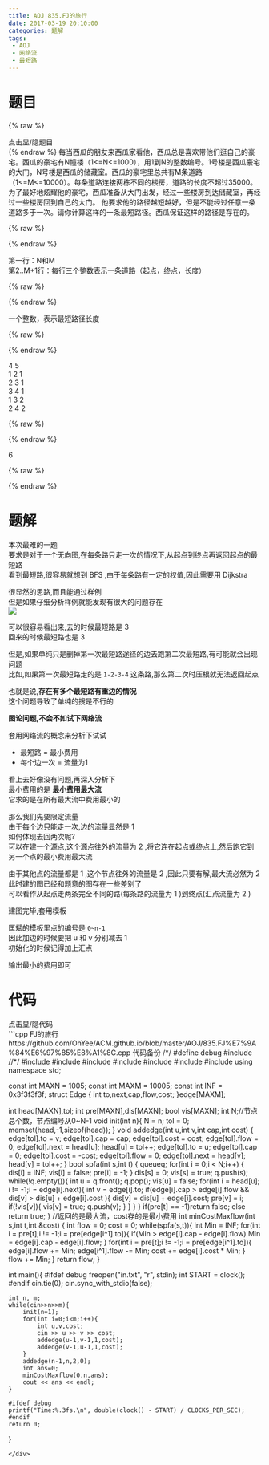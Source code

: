 ```yaml
---
title: AOJ 835.FJ的旅行
date: 2017-03-19 20:10:00
categories: 题解
tags:
 - AOJ
 - 网络流
 - 最短路
---
```


# 题目
{% raw %}
<div><div class="fold_hider"><div class="close hider_title">点击显/隐题目</div></div><div class="fold">
    <div class="oj">   
        <div class="part" title="Description">
{% endraw %}
每当西瓜的朋友来西瓜家看他，西瓜总是喜欢带他们逛自己的豪宅。西瓜的豪宅有N幢楼（1<=N<=1000），用1到N的整数编号。1号楼是西瓜豪宅的大门，N号楼是西瓜的储藏室。西瓜的豪宅里总共有M条道路（1<=M<=10000）。每条道路连接两栋不同的楼房，道路的长度不超过35000。  
为了最好地炫耀他的豪宅，西瓜准备从大门出发，经过一些楼房到达储藏室，再经过一些楼房回到自己的大门。  
他要求他的路径越短越好，但是不能经过任意一条道路多于一次。请你计算这样的一条最短路径。西瓜保证这样的路径是存在的。  
  
  

{% raw %}
        </div>
        <div class="part" title="Input">
{% endraw %}
  
第一行：N和M  
第2..M+1行：每行三个整数表示一条道路（起点，终点，长度）  
  
  

{% raw %}
        </div>
        <div class="part" title="Output">
{% endraw %}
  
一个整数，表示最短路径长度  
  
  

{% raw %}
        </div>
        <div class="samp">
            <div class="clear"></div>
            <div class="input part" title="Sample Input">
{% endraw %}
  
4 5  
1 2 1  
2 3 1  
3 4 1  
1 3 2  
2 4 2  
  
  

{% raw %}
            </div>
            <div class="output part" title="Sample Output">
{% endraw %}
  
6  
  

{% raw %}
            </div>
            <div class="clear"></div>
        </div>
    </div>
</div></div>
{% endraw %}

<!--more-->
# 题解

本次最难的一题  
要求是对于一个无向图,在每条路只走一次的情况下,从起点到终点再返回起点的最短路   
看到最短路,很容易就想到 BFS ,由于每条路有一定的权值,因此需要用 Dijkstra   

很显然的思路,而且能通过样例  
但是如果仔细分析样例就能发现有很大的问题存在   
![](/post/img/aoj835.png)  

可以很容易看出来,去的时候最短路是 3   
回来的时候最短路也是 3   

但是,如果单纯只是删掉第一次最短路途径的边去跑第二次最短路,有可能就会出现问题  
比如,如果第一次最短路走的是 `1-2-3-4` 这条路,那么第二次时压根就无法返回起点  

也就是说,**存在有多个最短路有重边的情况**  
这个问题导致了单纯的搜是不行的   

**图论问题,不会不如试下网络流**   

套用网络流的概念来分析下试试  
- 最短路 = 最小费用  
- 每个边一次 = 流量为1  

看上去好像没有问题,再深入分析下  
最小费用的是 **最小费用最大流**  
它求的是在所有最大流中费用最小的  

那么我们先要限定流量  
由于每个边只能走一次,边的流量显然是 1  
如何体现去回两次呢?  
可以在建一个源点,这个源点往外的流量为 2 ,将它连在起点或终点上,然后跑它到另一个点的最小费用最大流  

由于其他点的流量都是 1 ,这个节点往外的流量是 2 ,因此只要有解,最大流必然为 2  
此时建的图已经和题意的图存在一些差别了   
可以看作从起点走两条完全不同的路(每条路的流量为 1 )到终点(汇点流量为 2 )  

建图完毕,套用模板  

匡斌的模板里点的编号是 `0~n-1`  
因此加边的时候要把 u 和 v 分别减去 1  
初始化的时候记得加上汇点  

输出最小的费用即可   


# 代码
<div><div class="fold_hider"><div class="close hider_title">点击显/隐代码</div></div><div class="fold">```cpp FJ的旅行 https://github.com/OhYee/ACM.github.io/blob/master/AOJ/835.FJ%E7%9A%84%E6%97%85%E8%A1%8C.cpp 代码备份
/*/
#define debug
#include <ctime>
//*/
#include <cstdio>
#include <cstring>
#include <iostream>
#include <cmath>
#include <queue>
#include <set>
#include <algorithm>
using namespace std;

const int MAXN = 1005; 
const int MAXM = 10005; 
const int INF = 0x3f3f3f3f; 
struct Edge { 
    int to,next,cap,flow,cost; 
}edge[MAXM]; 

int head[MAXN],tol; 
int pre[MAXN],dis[MAXN]; 
bool vis[MAXN]; 
int N;//节点总个数，节点编号从0~N-1 
void init(int n){ 
    N = n; 
    tol = 0; 
    memset(head,-1,sizeof(head)); 
} 
void addedge(int u,int v,int cap,int cost) { 
    edge[tol].to = v; 
    edge[tol].cap = cap; 
    edge[tol].cost = cost; 
    edge[tol].flow = 0; 
    edge[tol].next = head[u]; 
    head[u] = tol++; 
    edge[tol].to = u; 
    edge[tol].cap = 0; 
    edge[tol].cost = -cost; 
    edge[tol].flow = 0; 
    edge[tol].next = head[v]; 
    head[v] = tol++; 
} 
bool spfa(int s,int t) { 
    queue<int>q; 
    for(int i = 0;i < N;i++) { 
        dis[i] = INF; 
        vis[i] = false; 
        pre[i] = -1; 
    } 
    dis[s] = 0; 
    vis[s] = true; 
    q.push(s); 
    while(!q.empty()){ 
        int u = q.front(); 
        q.pop(); 
        vis[u] = false; 
        for(int i = head[u]; i != -1;i = edge[i].next){ 
            int v = edge[i].to; 
            if(edge[i].cap > edge[i].flow && 
               dis[v] > dis[u] + edge[i].cost ){ 
                dis[v] = dis[u] + edge[i].cost; 
                pre[v] = i; 
                if(!vis[v]){ 
                    vis[v] = true; 
                    q.push(v); 
                } 
            } 
        } 
    } 
    if(pre[t] == -1)return false; 
    else return true; 
} 
//返回的是最大流，cost存的是最小费用 
int minCostMaxflow(int s,int t,int &cost) { 
    int flow = 0; 
    cost = 0; 
    while(spfa(s,t)){ 
        int Min = INF; 
        for(int i = pre[t];i != -1;i = pre[edge[i^1].to]){ 
            if(Min > edge[i].cap - edge[i].flow) 
                Min = edge[i].cap - edge[i].flow; 
        } 
        for(int i = pre[t];i != -1;i = pre[edge[i^1].to]){ 
            edge[i].flow += Min; 
            edge[i^1].flow -= Min; 
            cost += edge[i].cost * Min; 
        } 
        flow += Min; 
    } 
    return flow; 
} 

int main(){
    #ifdef debug
    freopen("in.txt", "r", stdin);
    int START = clock();
    #endif
    cin.tie(0);
    cin.sync_with_stdio(false);

	int n, m;
	while(cin>>n>>m){
		init(n+1);
		for(int i=0;i<m;i++){
            int u,v,cost;
			cin >> u >> v >> cost;
			addedge(u-1,v-1,1,cost);
			addedge(v-1,u-1,1,cost);
		}
		addedge(n-1,n,2,0);
		int ans=0;
		minCostMaxflow(0,n,ans);
		cout << ans << endl;
	}

	#ifdef debug
    printf("Time:%.3fs.\n", double(clock() - START) / CLOCKS_PER_SEC);
    #endif
    return 0;
}
```
</div>